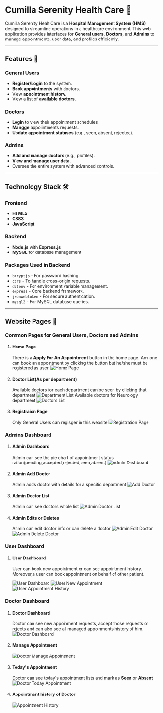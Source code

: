 # Cumilla Serenity Health Care 🏥

Cumilla Serenity Healt Care is a **Hospital Management System (HMS)** designed to streamline operations in a healthcare environment. This web application provides interfaces for **General users**, **Doctors**, and **Admins** to manage appointments, user data, and profiles efficiently.

---

## Features 🚀

### General Users
- **Register/Login** to the system.
- **Book appointments** with doctors.
- View **appointment history**.
- View a list of **available doctors**.

### Doctors
- **Login** to view their appointment schedules.
- **Mangge** appoiintments requests.
- **Update appointment statuses** (e.g., seen, absent, rejected).

### Admins
- **Add and manage doctors** (e.g., profiles).
- **View and manage user data**.
- Oversee the entire system with advanced controls.

---

## Technology Stack 🛠️

### Frontend
- **HTML5**
- **CSS3**
- **JavaScript**

### Backend
- **Node.js** with **Express.js**
- **MySQL** for database management

### Packages Used in Backend
- `bcryptjs` - For password hashing.
- `cors` - To handle cross-origin requests.
- `dotenv` - For environment variable management.
- `express` - Core backend framework.
- `jsonwebtoken` - For secure authentication.
- `mysql2` - For MySQL database queries.

---

## Website Pages 📂
### Common Pages for General Users, Doctors and Admins

1. #### Home Page
    There is a **Apply For An Appointment** button in the home page. Any one can book an appointment by clicking the button but he/she must be registered as user.
    ![Home Page](./images_for_readme/home_page.png)

2. #### Doctor List(As per department)
    Available doctors for each department can be seen by clicking that department
    ![Department List](./images_for_readme/department_list.png)
    Available doctors for Neurology department
    ![Doctors List](./images_for_readme/doctor_list.png)


3. #### Registraion Page
    Only General Users can regisger in this website
    ![Registration Page](./images_for_readme/registration_page.png)



### Admins Dashboard
1. #### Admin Dashboard
    Admin can see the pie chart of appointment status ration(pending,accepted,rejected,seen,absent)
    ![Admin Dashboard](./images_for_readme/admin_dashboard.png)
2. #### Admin Add Doctor
    Admin adds doctor with details for a specific department
    ![Add Doctor](./images_for_readme/admin_add_doctor.png)
3. #### Admin Doctor List
    Admin can see doctors whole list
    ![Admin Doctor List](./images_for_readme/admin_doctor_list.png)
4. #### Admin Edits or Deletes 
    Anmin can edit doctor info or can delete a doctor
    ![Admin Edit Doctor](./images_for_readme/admin_edit_doctor.png)
    ![Admin Delete Doctor](./images_for_readme/admin_delete_user.png)

### User Dashboard
1. #### User Dashboard
   User can book new appointment or can see appointment history. Moreover,a user can book appointment on behalf of other patient.

   ![User Dashboard](./images_for_readme/user_dashboard.png)
   ![User New Appointment](./images_for_readme/user_new_appointment.png)
   ![User Appointment History](./images_for_readme/user_appoinment_history.png)

### Doctor Dashboard
1. #### Doctor Dashboard
   Doctor can see new appoinment requests, accept those requests or rejects and can also see all managed appoinments history of him.
   ![Doctor Dashboard](./images_for_readme/doctor_dashboard.png)
2. #### Manage Appointment
   ![Doctor Manage Appointment](./images_for_readme/doctor_req_appointment.png)
3. #### Today's Appointment
    Doctor can see today's appointment lists and mark as **Seen** or **Absent**
    ![Doctor Today Appointment](./images_for_readme/doctor_today_appointment.png)
4. #### Appointment history of Doctor
    ![Appointment History](./images_for_readme/doctor_app_history.png)